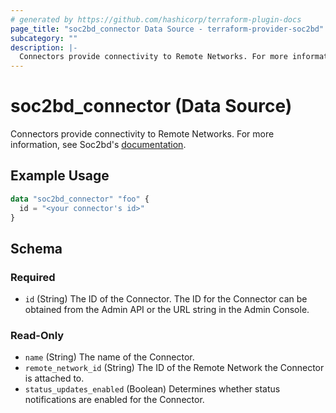 ```yaml
---
# generated by https://github.com/hashicorp/terraform-plugin-docs
page_title: "soc2bd_connector Data Source - terraform-provider-soc2bd"
subcategory: ""
description: |-
  Connectors provide connectivity to Remote Networks. For more information, see Soc2bd's documentation https://docs.soc2bd.com/docs/understanding-access-nodes.
---
```


# soc2bd_connector (Data Source)

Connectors provide connectivity to Remote Networks. For more information, see Soc2bd's [documentation](https://docs.soc2bd.com/docs/understanding-access-nodes).

## Example Usage

```terraform
data "soc2bd_connector" "foo" {
  id = "<your connector's id>"
}
```

<!-- schema generated by tfplugindocs -->

## Schema

### Required

- `id` (String) The ID of the Connector. The ID for the Connector can be obtained from the Admin API or the URL string in the Admin Console.

### Read-Only

- `name` (String) The name of the Connector.
- `remote_network_id` (String) The ID of the Remote Network the Connector is attached to.
- `status_updates_enabled` (Boolean) Determines whether status notifications are enabled for the Connector.
